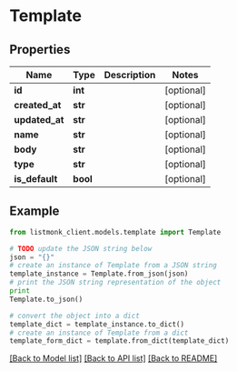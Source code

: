 # Template


## Properties
Name | Type | Description | Notes
------------ | ------------- | ------------- | -------------
**id** | **int** |  | [optional] 
**created_at** | **str** |  | [optional] 
**updated_at** | **str** |  | [optional] 
**name** | **str** |  | [optional] 
**body** | **str** |  | [optional] 
**type** | **str** |  | [optional] 
**is_default** | **bool** |  | [optional] 

## Example

```python
from listmonk_client.models.template import Template

# TODO update the JSON string below
json = "{}"
# create an instance of Template from a JSON string
template_instance = Template.from_json(json)
# print the JSON string representation of the object
print
Template.to_json()

# convert the object into a dict
template_dict = template_instance.to_dict()
# create an instance of Template from a dict
template_form_dict = template.from_dict(template_dict)
```
[[Back to Model list]](../README.md#documentation-for-models) [[Back to API list]](../README.md#documentation-for-api-endpoints) [[Back to README]](../README.md)


